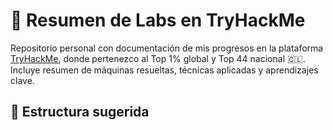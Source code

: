 # 🔐 Resumen de Labs en TryHackMe

Repositorio personal con documentación de mis progresos en la plataforma [TryHackMe](https://tryhackme.com/p/Eoloth), donde pertenezco al Top 1% global y Top 44 nacional 🇨🇱. Incluye resumen de máquinas resueltas, técnicas aplicadas y aprendizajes clave.

## 📌 Estructura sugerida

